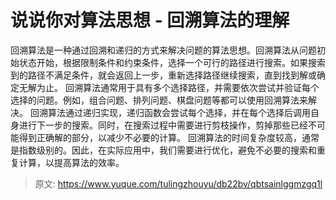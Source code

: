 # 说说你对算法思想 - 回溯算法的理解

回溯算法是一种通过回溯和递归的方式来解决问题的算法思想。回溯算法从问题初始状态开始，根据限制条件和约束条件，选择一个可行的路径进行搜索。如果搜索到的路径不满足条件，就会返回上一步，重新选择路径继续搜索，直到找到解或确定无解为止。
回溯算法通常用于具有多个选择路径，并需要依次尝试并验证每个选择的问题。例如，组合问题、排列问题、棋盘问题等都可以使用回溯算法来解决。
回溯算法通过递归实现，递归函数会尝试每个选择，并在每个选择后调用自身进行下一步的搜索。同时，在搜索过程中需要进行剪枝操作，剪掉那些已经不可能得到正确解的部分，以减少不必要的计算。
回溯算法的时间复杂度较高，通常是指数级别的。因此，在实际应用中，我们需要进行优化，避免不必要的搜索和重复计算，以提高算法的效率。


> 原文: <https://www.yuque.com/tulingzhouyu/db22bv/qbtsainlggmzgq1l>
